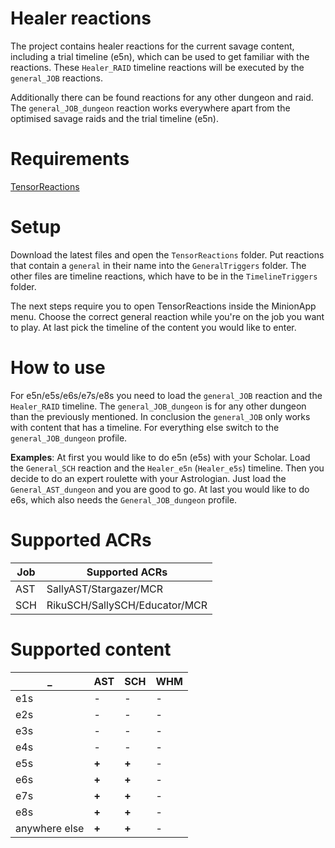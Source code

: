 # Healer reactions
The project contains healer reactions for the current savage content, including a trial timeline (e5n), which can be used to get familiar with the reactions. These `Healer_RAID` timeline reactions will be executed by the `general_JOB` reactions.

Additionally there can be found reactions for any other dungeon and raid. The `general_JOB_dungeon` reaction works everywhere apart from the optimised savage raids and the trial timeline (e5n).

# Requirements
[TensorReactions](http://wiki.mmominion.com/doku.php?id=tensorreactions)

# Setup
Download the latest files and open the `TensorReactions` folder. Put reactions that contain a `general` in their name into the `GeneralTriggers` folder. The other files are timeline reactions, which have to be in the `TimelineTriggers` folder.

The next steps require you to open TensorReactions inside the MinionApp menu. Choose the correct general reaction while you're on the job you want to play. At last pick the timeline of the content you would like to enter.

# How to use
For e5n/e5s/e6s/e7s/e8s you need to load the `general_JOB` reaction and the `Healer_RAID` timeline. The `general_JOB_dungeon` is for any other dungeon than the previously mentioned. In conclusion the `general_JOB` only works with content that has a timeline. For everything else switch to the `general_JOB_dungeon` profile.

**Examples**:
At first you would like to do e5n (e5s) with your Scholar. Load the `General_SCH` reaction and the `Healer_e5n` (`Healer_e5s`) timeline. Then you decide to do an expert roulette with your Astrologian. Just load the `General_AST_dungeon` and you are good to go. At last you would like to do e6s, which also needs the `General_JOB_dungeon` profile. 

# Supported ACRs
**Job** | **Supported ACRs**
------------ | -------------
AST|SallyAST/Stargazer/MCR
SCH|RikuSCH/SallySCH/Educator/MCR

# Supported content
**_** | **AST** | **SCH** | **WHM**
------------ | ------------- | ------------- | -------------
e1s | - | - | - 
e2s | - | - | - 
e3s | - | - | - 
e4s | - | - | - 
e5s | **+** | **+** | - 
e6s | **+** | **+** | - 
e7s | **+** | **+** | - 
e8s | **+** | **+** | - 
anywhere else | **+** | **+** | - 
